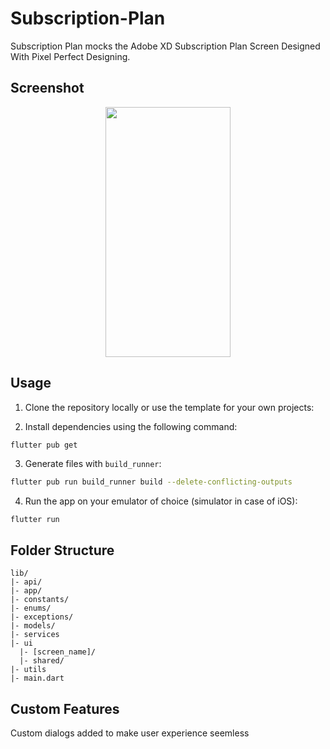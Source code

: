 # Subscription-Plan

Subscription Plan mocks the Adobe XD Subscription Plan Screen Designed With Pixel Perfect Designing.

## Screenshot
<p align="center">
    <img src="https://user-images.githubusercontent.com/473630/266867936-53f189de-51b0-4490-a335-31238b04c696.png" width="200" height="400" />
</p>

## Usage

1. Clone the repository locally or use the template for your own projects:

2. Install dependencies using the following command:

```bash
flutter pub get
```

3. Generate files with `build_runner`:

```bash
flutter pub run build_runner build --delete-conflicting-outputs
```

4. Run the app on your emulator of choice (simulator in case of iOS):

```
flutter run
```

## Folder Structure

```
lib/
|- api/
|- app/
|- constants/
|- enums/
|- exceptions/
|- models/
|- services
|- ui
  |- [screen_name]/
  |- shared/
|- utils
|- main.dart
```


## Custom Features
Custom dialogs added to make user experience seemless

